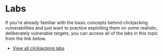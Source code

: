 # Labs

If you're already familiar with the basic concepts behind clickjacking vulnerabilities and just want to practice exploiting them on some realistic, deliberately vulnerable targets, you can access all of the labs in this topic from the link below.

- [View all clickjacking labs](https://portswigger.net/web-security/all-labs#clickjacking)
